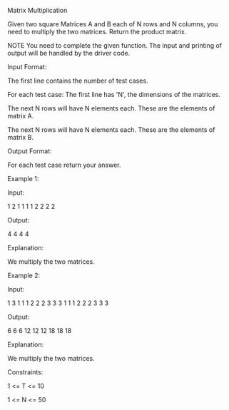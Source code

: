 Matrix Multiplication

Given two square Matrices A and B each of N rows and N columns, you need to multiply the two matrices. Return the product matrix.

NOTE You need to complete the given function. The input and printing of output will be handled by the driver code.

Input Format:

The first line contains the number of test cases.

For each test case: The first line has 'N', the dimensions of the matrices.

The next N rows will have N elements each. These are the elements of matrix A.

The next N rows will have N elements each. These are the elements of matrix B.

Output Format:

For each test case return your answer.

Example 1:

Input:

1
2
1 1
1 1
2 2
2 2

Output:

4 4
4 4

Explanation:

We multiply the two matrices.

Example 2:

Input:

1
3
1 1 1
2 2 2
3 3 3
1 1 1
2 2 2
3 3 3

Output:

6 6 6
12 12 12
18 18 18

Explanation:

We multiply the two matrices.

Constraints:

1 <= T <= 10

1 <= N <= 50
